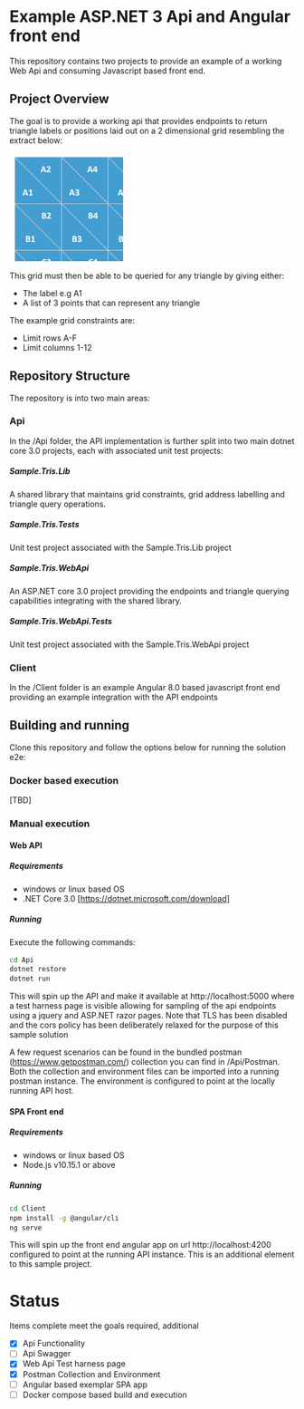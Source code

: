 # Example ASP.NET 3 Api and Angular front end
This repository contains two projects to provide an example of a working Web Api and consuming Javascript based front end.

## Project Overview
The goal is to provide a working api that provides endpoints to return triangle labels or positions laid out on a 2 dimensional grid resembling the extract below:

![alt text](.assets/grid.png "grid representation")

This grid must then be able to be queried for any triangle by giving either:
- The label e.g A1
- A list of 3 points that can represent any triangle

The example grid constraints are:
- Limit rows A-F
- Limit columns 1-12

## Repository Structure
The repository is into two main areas:

### Api
In the /Api folder, the API implementation is further split into two main dotnet core 3.0 projects, each with associated unit test projects:

##### Sample.Tris.Lib
A shared library that maintains grid constraints, grid address labelling and triangle query operations.

##### Sample.Tris.Tests
Unit test project associated with the Sample.Tris.Lib project

##### Sample.Tris.WebApi
An ASP.NET core 3.0 project providing the endpoints and triangle querying capabilities integrating with the shared library.

##### Sample.Tris.WebApi.Tests
Unit test project associated with the Sample.Tris.WebApi project

### Client
In the /Client folder is an example Angular 8.0 based javascript front end providing an example integration with the API endpoints

## Building and running
Clone this repository and follow the options below for running the solution e2e:

### Docker based execution

[TBD]

### Manual execution

#### Web API

##### Requirements
- windows or linux based OS
- .NET Core 3.0 [https://dotnet.microsoft.com/download]

##### Running
Execute the following commands:

```bash
cd Api
dotnet restore
dotnet run
```

This will spin up the API and make it available at http://localhost:5000 where a test harness page is visible allowing for sampling of the api endpoints using a jquery and ASP.NET razor pages.  Note that TLS has been disabled and the cors policy has been deliberately relaxed for the purpose of this sample solution

A few request scenarios can be found in the bundled postman (https://www.getpostman.com/) collection you can find in /Api/Postman. Both the collection and environment files can be imported into a running postman instance.  The environment is configured to point at the locally running API host.


#### SPA Front end

##### Requirements
- windows or linux based OS
- Node.js v10.15.1 or above

##### Running
```bash
cd Client
npm install -g @angular/cli
ng serve
```

This will spin up the front end angular app on url http://localhost:4200 configured to point at the running API instance.  This is an additional element to this sample project.


# Status

Items complete meet the goals required, additional

- [X] Api Functionality
- [ ] Api Swagger
- [X] Web Api Test harness page
- [X] Postman Collection and Environment
- [ ] Angular based exemplar SPA app
- [ ] Docker compose based build and execution